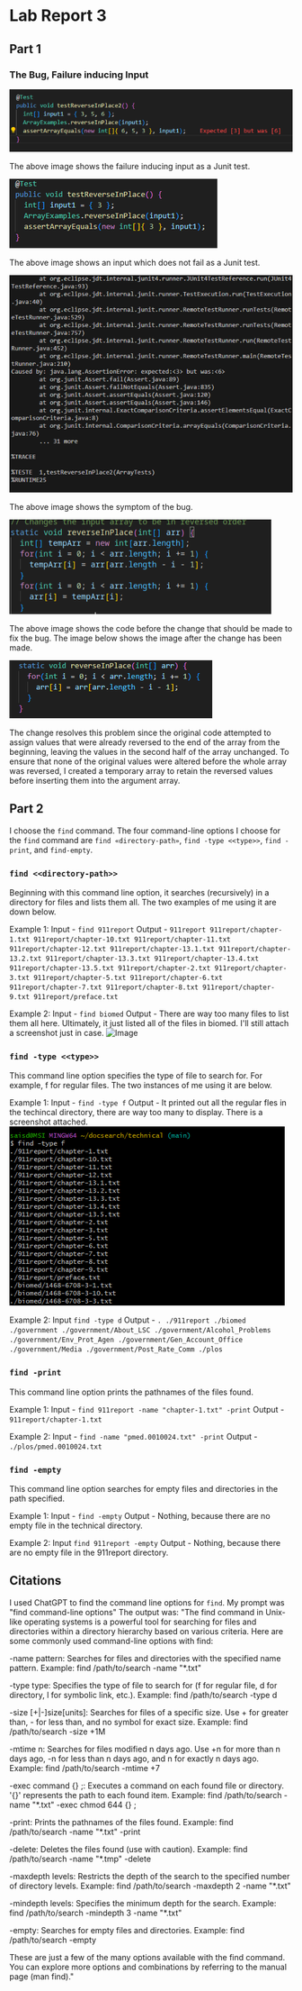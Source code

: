 # Lab Report 3

## Part 1

### The Bug, Failure inducing Input

![Image](ww.png)

The above image shows the failure inducing input as a Junit test.

![Image](xx.png)

The above image shows an input which does not fail as a Junit test.

![Image](www.png)

The above image shows the symptom of the bug.

![Image](w.png)

The above image shows the code before the change that should be made to fix the bug. The image below shows the image after the change has been made.

![Image](x.png)

The change resolves this problem since the original code attempted to assign values that were already reversed to the end of the array from the beginning, leaving the values in the second half of the array unchanged. To ensure that none of the original values were altered before the whole array was reversed, I created a temporary array to retain the reversed values before inserting them into the argument array.  

## Part 2
I choose the `find` command. The four command-line options I choose for the `find` command are `find «directory-path»`, `find -type <<type>>`, `find -print`, and `find-empty`. 

### `find <<directory-path>>`
Beginning with this command line option, it searches (recursively) in a directory for files and lists them all. The two examples of me using it are down below.

Example 1: 
Input - `find 911report`
Output - `911report
911report/chapter-1.txt
911report/chapter-10.txt
911report/chapter-11.txt
911report/chapter-12.txt
911report/chapter-13.1.txt
911report/chapter-13.2.txt
911report/chapter-13.3.txt
911report/chapter-13.4.txt
911report/chapter-13.5.txt
911report/chapter-2.txt
911report/chapter-3.txt
911report/chapter-5.txt
911report/chapter-6.txt
911report/chapter-7.txt
911report/chapter-8.txt
911report/chapter-9.txt
911report/preface.txt`

Example 2: 
Input - `find biomed`
Output - There are way too many files to list them all here. Ultimately, it just listed all of the files in biomed. I'll still attach a screenshot just in case.
![Image](xxx.png)

### `find -type <<type>>`
This command line option specifies the type of file to search for. For example, f for regular files. The two instances of me using it are below.

Example 1:
Input - `find -type f`
Output - It printed out all the regular fles in the techincal directory, there are way too many to display. There is a screenshot attached.
![Image](w1.png)

Example 2:
Input `find -type d`
Output - `.
./911report
./biomed
./government
./government/About_LSC
./government/Alcohol_Problems
./government/Env_Prot_Agen
./government/Gen_Account_Office
./government/Media
./government/Post_Rate_Comm
./plos
`

### `find -print`
This command line option prints the pathnames of the files found.

Example 1:
Input - `find 911report -name "chapter-1.txt" -print`
Output - `911report/chapter-1.txt`

Example 2:
Input -  `find -name "pmed.0010024.txt" -print`
Output - `./plos/pmed.0010024.txt`

### `find -empty`
This command line option searches for empty files and directories in the path specified.

Example 1:
Input - `find -empty`
Output - Nothing, because there are no empty file in the technical directory.

Example 2:
Input `find 911report -empty`
Output - Nothing, because there are no empty file in the 911report directory.

## Citations
I used ChatGPT to find the command line options for `find`. My prompt was "find command-line options"
The output was:
"The find command in Unix-like operating systems is a powerful tool for searching for files and directories within a directory hierarchy based on various criteria. Here are some commonly used command-line options with find:

-name pattern: Searches for files and directories with the specified name pattern.
Example: find /path/to/search -name "*.txt"

-type type: Specifies the type of file to search for (f for regular file, d for directory, l for symbolic link, etc.).
Example: find /path/to/search -type d

-size [+|-]size[units]: Searches for files of a specific size. Use + for greater than, - for less than, and no symbol for exact size.
Example: find /path/to/search -size +1M

-mtime n: Searches for files modified n days ago. Use +n for more than n days ago, -n for less than n days ago, and n for exactly n days ago.
Example: find /path/to/search -mtime +7

-exec command {} \;: Executes a command on each found file or directory. '{}' represents the path to each found item.
Example: find /path/to/search -name "*.txt" -exec chmod 644 {} \;

-print: Prints the pathnames of the files found.
Example: find /path/to/search -name "*.txt" -print

-delete: Deletes the files found (use with caution).
Example: find /path/to/search -name "*.tmp" -delete

-maxdepth levels: Restricts the depth of the search to the specified number of directory levels.
Example: find /path/to/search -maxdepth 2 -name "*.txt"

-mindepth levels: Specifies the minimum depth for the search.
Example: find /path/to/search -mindepth 3 -name "*.txt"

-empty: Searches for empty files and directories.
Example: find /path/to/search -empty

These are just a few of the many options available with the find command. You can explore more options and combinations by referring to the manual page (man find)."









